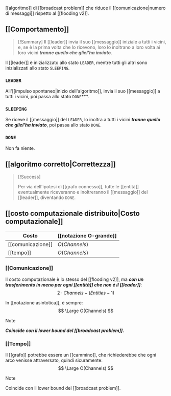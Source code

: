 [[algoritmo]] di [[broadcast problem]] che riduce il [[comunicazione|numero di messaggi]] rispetto al [[flooding v2]].

## [[Comportamento]]

> [!Summary]
>  Il [[leader]] invia il suo [[messaggio]] iniziale a tutti i vicini, e, se è la prima volta che lo ricevono, loro lo inoltrano a loro volta ai loro vicini ***tranne quello che gliel'ha inviato***.

Il [[leader]] è inizializzato allo stato `LEADER`, mentre tutti gli altri sono inizializzati allo stato `SLEEPING`.

### `LEADER`

All'[[impulso spontaneo|inizio dell'algoritmo]], invia il suo [[messaggio]] a tutti i vicini, poi passa allo stato `DONE`***.

### `SLEEPING`

Se riceve il [[messaggio]] del `LEADER`, lo inoltra a tutti i vicini ***tranne quello che gliel'ha inviato***, poi passa allo stato `DONE`.

### `DONE`

Non fa niente.

## [[algoritmo corretto|Correttezza]]

> [!Success]
> 
> Per via dell'ipotesi di [[grafo connesso]], tutte le [[entità]] eventualmente riceveranno e inoltreranno il [[messaggio]] del [[leader]], diventando `DONE`.

## [[costo computazionale distribuito|Costo computazionale]]

| Costo | [[notazione O-grande]] |
|-|-|
| [[comunicazione]] | $O(Channels)$ |
| [[tempo]] | $O(Channels)$ |

### [[Comunicazione]]

Il costo computazionale è lo stesso del [[flooding v2]], ma ***con un trasferimento in meno per ogni [[entità]] che non è il [[leader]]***:
$$
2 \cdot Channels - (Entities - 1)
$$

In [[notazione asintotica]], è sempre:
$$
\Large O(Channels)
$$

> [!Note]
> 
> ***Coincide con il lower bound del [[broadcast problem]].***

### [[Tempo]]

Il [[grafo]] potrebbe essere un [[cammino]], che richiederebbe che ogni arco venisse attraversato, quindi sicuramente:
$$
\Large O(Channels)
$$

> [!Note]
>Coincide con il lower bound del [[broadcast problem]].
